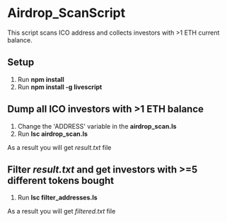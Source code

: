 # Airdrop_ScanScript
This script scans ICO address and collects investors with >1 ETH current balance. 

## Setup
1. Run **npm install**
1. Run **npm install -g livescript**

## Dump all ICO investors with >1 ETH balance 
1. Change the 'ADDRESS' variable in the **airdrop_scan.ls**
1. Run **lsc airdrop_scan.ls**

As a result you will get *result.txt* file

## Filter *result.txt* and get investors with >=5 different tokens bought
1. Run **lsc filter_addresses.ls**

As a result you will get *filtered.txt* file
